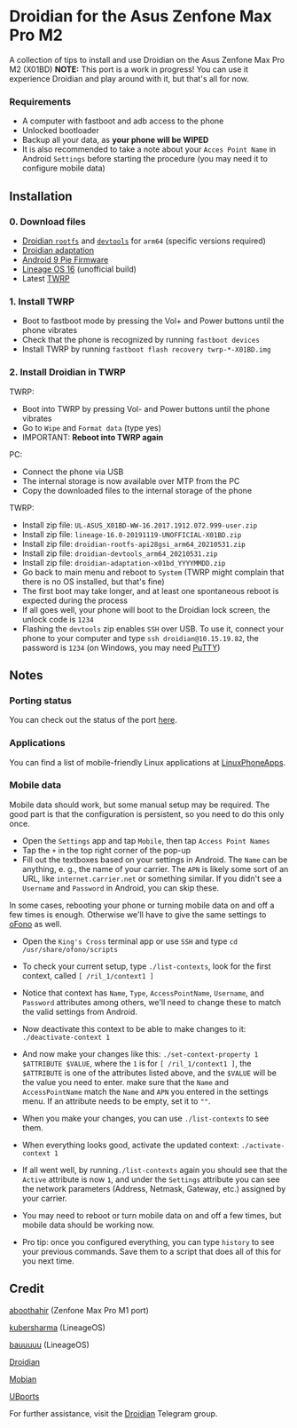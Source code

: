# Droidian for the Asus Zenfone Max Pro M2
A collection of tips to install and use Droidian on the Asus Zenfone Max Pro M2 (X01BD)
**NOTE:** This port is a work in progress! You can use it experience Droidian and play around with it, but that's all for now.

### Requirements
- A computer with fastboot and adb access to the phone
- Unlocked bootloader
- Backup all your data, as **your phone will be WIPED**
- It is also recommended to take a note about your `Acces Point Name` in Android `Settings` before starting the procedure (you may need it to configure mobile data)

## Installation
### 0. Download files
- [Droidian `rootfs`](https://github.com/droidian-images/rootfs-api28gsi-all/releases/download/droidian%2Fbullseye%2F22/droidian-rootfs-api28gsi-arm64_20210531.zip) and [`devtools`](https://github.com/droidian-images/rootfs-api28gsi-all/releases/download/droidian%2Fbullseye%2F22/droidian-devtools-arm64_20210531.zip) for `arm64` (specific versions required)
- [Droidian adaptation](https://github.com/thomashastings/droidian-x01bd-guide/releases)
- [Android 9 Pie Firmware](https://dlcdnets.asus.com/pub/ASUS/ZenFone/ZB631KL/UL-ASUS_X01BD-WW-16.2017.1912.072.999-user.zip)
- [Lineage OS 16](https://sourceforge.net/projects/kubersharma001/files/X01BD/lineage-16.0/lineage-16.0-20191119-UNOFFICIAL-X01BD.zip/download) (unofficial build)
- Latest [TWRP](https://dl.twrp.me/X01BD/)

### 1. Install TWRP 
- Boot to fastboot mode by pressing the Vol+ and Power buttons until the phone vibrates
- Check that the phone is recognized by running `fastboot devices`
- Install TWRP by running `fastboot flash recovery twrp-*-X01BD.img`

### 2. Install Droidian in TWRP
TWRP:
- Boot into TWRP by pressing Vol- and Power buttons until the phone vibrates
- Go to `Wipe` and `Format data` (type yes)
- IMPORTANT: **Reboot into TWRP again**

PC:
- Connect the phone via USB
- The internal storage is now available over MTP from the PC
- Copy the downloaded files to the internal storage of the phone

TWRP:
- Install zip file: `UL-ASUS_X01BD-WW-16.2017.1912.072.999-user.zip`
- Install zip file: `lineage-16.0-20191119-UNOFFICIAL-X01BD.zip`
- Install zip file: `droidian-rootfs-api28gsi_arm64_20210531.zip` 
- Install zip file: `droidian-devtools_arm64_20210531.zip`
- Install zip file: `droidian-adaptation-x01bd_YYYYMMDD.zip`
- Go back to main menu and reboot to `System` (TWRP might complain that there is no OS installed, but that's fine)
- The first boot may take longer, and at least one spontaneous reboot is expected during the process
- If all goes well, your phone will boot to the Droidian lock screen, the unlock code is `1234`
- Flashing the `devtools` zip enables `SSH` over USB. To use it, connect your phone to your computer and type `ssh droidian@10.15.19.82`, the password is `1234` (on Windows, you may need [PuTTY](https://www.chiark.greenend.org.uk/~sgtatham/putty/))

## Notes
### Porting status
You can check out the status of the port [here](https://github.com/thomashastings/droidian-x01bd-guide/blob/main/STATUS.md).

### Applications
You can find a list of mobile-friendly Linux applications at [LinuxPhoneApps](https://linuxphoneapps.org/).

### Mobile data
Mobile data should work, but some manual setup may be required. The good part is that the configuration is persistent, so you need to do this only once.
- Open the `Settings` app and tap `Mobile`, then tap `Access Point Names`
- Tap the `+` in the top right corner of the pop-up
- Fill out the textboxes based on your settings in Android. The `Name` can be anything, e. g., the name of your carrier. The `APN` is likely some sort of an URL, like `internet.carrier.net` or something similar. If you didn't see a `Username` and `Password` in Android, you can skip these. 

In some cases, rebooting your phone or turning mobile data on and off a few times is enough.
Otherwise we'll have to give the same settings to [oFono](https://en.wikipedia.org/wiki/OFono) as well.
- Open the `King's Cross` terminal app or use `SSH` and type `cd /usr/share/ofono/scripts`
- To check your current setup, type `./list-contexts`, look for the first context, called `[ /ril_1/context1 ]`
- Notice that context has `Name`, `Type`, `AccessPointName`, `Username`, and `Password` attributes among others, we'll need to change these to match the valid settings from Android. 
- Now deactivate this context to be able to make changes to it: `./deactivate-context 1`
- And now make your changes like this: `./set-context-property 1 $ATTRIBUTE $VALUE`, where the `1` is for `[ /ril_1/context1 ]`, the `$ATTRIBUTE` is one of the attributes listed above, and the `$VALUE` will be the value you need to enter. make sure that the `Name` and `AccessPointName` match the `Name` and `APN` you entered in the settings menu. If an attribute needs to be empty, set it to `""`.
- When you make your changes, you can use `./list-contexts` to see them.
- When everything looks good, activate the updated context: `./activate-context 1` 
- If all went well, by running`./list-contexts` again you should see that the `Active` attribute is now `1`, and under the `Settings` attribute you can see the network parameters (Address, Netmask, Gateway, etc.) assigned by your carrier.
- You may need to reboot or turn mobile data on and off a few times, but mobile data should be working now.

- Pro tip: once you configured everything, you can type `history` to see your previous commands. Save them to a script that does all of this for you next time.


## Credit
[aboothahir](https://gitlab.com/iAboothahir) (Zenfone Max Pro M1 port)

[kubersharma](https://sourceforge.net/u/kubersharma/profile/) (LineageOS)

[bauuuuu](https://forum.xda-developers.com/m/bauuuuu.6410262/) (LineageOS)

[Droidian](http://droidian.org/)

[Mobian](https://mobian-project.org/)

[UBports](https://ubuntu-touch.io/)


For further assistance, visit the [Droidian](https://t.me/droidianlinux) Telegram group.
